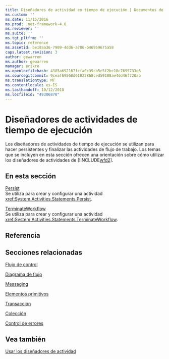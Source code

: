 ```yaml
---
title: Diseñadores de actividad en tiempo de ejecución | Documentos de Microsoft
ms.custom: ''
ms.date: 11/15/2016
ms.prod: .net-framework-4.6
ms.reviewer: ''
ms.suite: ''
ms.tgt_pltfrm: ''
ms.topic: reference
ms.assetid: be18aa36-7909-4dd6-a786-b46959675a58
caps.latest.revision: 3
author: gewarren
ms.author: gewarren
manager: erikre
ms.openlocfilehash: 4385a692167fcfa0c39cb5c5f2bc18c7695733e6
ms.sourcegitcommit: 9ceaf69568d61023868ced59108ae4dd46f720ab
ms.translationtype: MT
ms.contentlocale: es-ES
ms.lasthandoff: 10/12/2018
ms.locfileid: "49306870"
---
```

# <a name="runtime-activity-designers"></a>Diseñadores de actividades de tiempo de ejecución
Los diseñadores de actividades de tiempo de ejecución se utilizan para hacer persistentes y finalizar las actividades de flujo de trabajo. Los temas que se incluyen en esta sección ofrecen una orientación sobre cómo utilizar los diseñadores de actividades de [!INCLUDE[wfd2](../includes/wfd2-md.md)].  
  
## <a name="in-this-section"></a>En esta sección  
 [Persist](../workflow-designer/persist-activity-designer.md)  
 Se utiliza para crear y configurar una actividad <xref:System.Activities.Statements.Persist>.  
  
 [TerminateWorkflow](../workflow-designer/terminateworkflow-activity-designer.md)  
 Se utiliza para crear y configurar una actividad <xref:System.Activities.Statements.TerminateWorkflow>.  
  
## <a name="reference"></a>Referencia  
  
## <a name="related-sections"></a>Secciones relacionadas  
 [Flujo de control](../workflow-designer/control-flow-activity-designers.md)  
  
 [Diagrama de flujo](../workflow-designer/flowchart-activity-designers.md)  
  
 [Messaging](../workflow-designer/messaging-activity-designers.md)  
  
 [Elementos primitivos](../workflow-designer/primitives-activity-designers.md)  
  
 [Transacción](../workflow-designer/transaction-activity-designers.md)  
  
 [Colección](../workflow-designer/collection-activity-designers.md)  
  
 [Control de errores](../workflow-designer/error-handling-activity-designers.md)  
  
## <a name="see-also"></a>Vea también  
 [Usar los diseñadores de actividad](../workflow-designer/using-the-activity-designers.md)